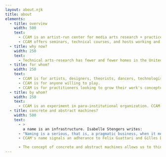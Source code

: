 ```yaml
---
layout: about.njk
title: about
elements:
  - title: overview
    width: 500
    text:
      - CCAM is an artist-run center for media arts research + practice founded Summer 2023. CCAM's mission is to create space for collective thinking and making with digital and analog technologies that refuses to collapse either into the other. Based in Chicago, CCAM looks to make paths for technical and theoretical exchange with practitioners and theorists around the world.
      - CCAM offers seminars, technical courses, and hosts working and critique groups. We organize symposia and group exhibitions, and co-sponsor performances and installations. In the future we look forward to offering transdisciplinary collaborative and intensive workshops, as well as microresidencies. We occupy a modest studio space and are in search of resources for a more robust shared physical space use.
  - title: why now?
    width: 250
    text:
      - Technical arts-research has fewer and fewer homes in the United States. Unlike Canada and Europe, funding categories never emerged. Despite a passing trend in academic programs, institututions are shorting their bets and doubling down on conservative arts disciplinarity or culture-industry aligned edu- or entertainment.
  - title: for whom?
    width: 250
    text:
      - CCAM is for artists, designers, theorists, dancers, technologists, futurists, historians.
      - CCAM is for anyone willing to play.
      - CCAM is for practitioners looking to grow their work's conceptual project and theorists looking to grow their work's practical dimensions.
  - title: by whom?
    width: 250
    text:
      - CCAM is an experiment in para-institutional organization. CCAM is currently operated by Garrett Laroy Johnson. They draw on organizational experiences with SloMoCo (slow movement and computing) and PHuN (the Posthuman Network).
  - title: concrete and abstract machines?
    width: 500
    text:
      - >
        a name is an infrastructure. Isabelle Stengers writes:
      - "Naming is a serious, that is, a pragmatic business, when it means giving to what is named the power to induce thinking and feeling in a particular way."
      - CCAM's name signals an adherance to Felix Guattari and Gilles Deleuze's proclamation for a machinic     ontology; that there is no such thing as the biosphere, there is no such thing as the noosphere, there is only the mechanisphere. Simply put, abstract machines are ideas, principles, concept, and feelings which might concretize into a material technical object. There is nothing else.

      - The concept of concrete and abstract machines allows us to think art-research and its stakes. Perhaps the most contemporary and relevant caveat emerging from this way of thinking comes to us in what Alfred North Whitehead calls "the fallacy of misplaced concreteness", in which we mistake what is thought for what is.
---
```

